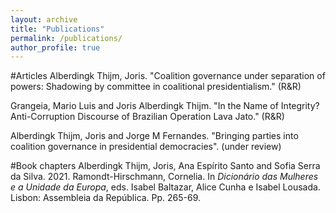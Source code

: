 ```yaml
---
layout: archive
title: "Publications"
permalink: /publications/
author_profile: true
---
```

#Articles
Alberdingk Thijm, Joris. "Coalition governance under separation of powers: Shadowing by committee in coalitional presidentialism." (R&R)

Grangeia, Mario Luis and Joris Alberdingk Thijm. "In the Name of Integrity? Anti-Corruption Discourse of Brazilian Operation Lava Jato." (R&R)

Alberdingk Thijm, Joris and Jorge M Fernandes. "Bringing parties into coalition governance in presidential democracies". (under review)

#Book chapters
Alberdingk Thijm, Joris, Ana Espírito Santo and Sofia Serra da Silva. 2021. Ramondt-Hirschmann, Cornelia. In *Dicionário das Mulheres e a Unidade da Europa*, eds. Isabel Baltazar, Alice Cunha e Isabel Lousada. Lisbon: Assembleia da República. Pp. 265-69.
